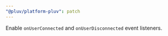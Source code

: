 ```yaml
---
"@pluv/platform-pluv": patch
---
```


Enable `onUserConnected` and `onUserDisconnected` event listeners.
